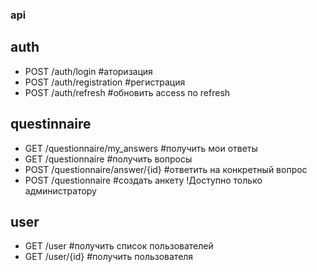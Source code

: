### api
## auth
- POST /auth/login #аторизация
- POST /auth/registration #регистрация
- POST /auth/refresh #обновить access по refresh
## questinnaire
- GET /questionnaire/my_answers #получить мои ответы
- GET /questionnaire #получить вопросы
- POST /questionnaire/answer/{id} #ответить на конкретный вопрос
- POST /questionnaire #создать анкету !Доступно только администратору
## user
- GET /user #получить список пользователей
- GET /user/{id} #получить пользователя
